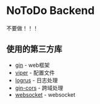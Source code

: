 # NoToDo Backend

不要做！！！


## 使用的第三方库

- [gin](https://github.com/gin-gonic/gin) - web框架
- [viper](https://github.com/spf13/viper) - 配置文件
- [logrus](https://github.com/sirupsen/logrus) - 日志处理
- [gin-cors](https://github.com/gin-contrib/cors) - 跨域处理
- [websocket](https://github.com/gorilla/websocket) - websocket
